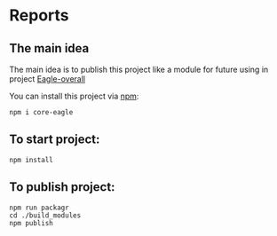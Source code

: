 # Reports

## The main idea

The main idea is to publish this project like a module for future using in project 
[Eagle-overall](https://github.com/Investigations-eagle/eagle-overall)

You can install this project via [npm](https://www.npmjs.com/package/eagle-reports):

```
npm i core-eagle
```

## To start project:

``` 
npm install 
```

## To publish project:

```
npm run packagr
cd ./build_modules
npm publish
```

